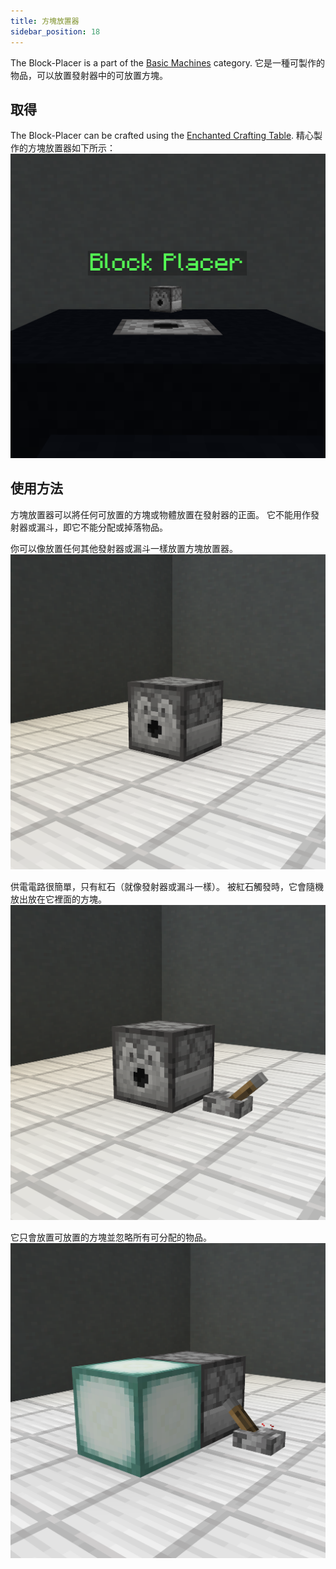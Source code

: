 ```yaml
---
title: 方塊放置器
sidebar_position: 18
---
```


The Block-Placer is a part of the [Basic Machines](Basic-Machines.md) category. 它是一種可製作的物品，可以放置發射器中的可放置方塊。

## 取得

The Block-Placer can be crafted using the [Enchanted Crafting Table](Enhanced-Crafting-Table.md). 精心製作的方塊放置器如下所示： ![方塊放置器展示](https://raw.githubusercontent.com/Slimefun/Slimefun-Wiki/master/images/block-placer-showcase.png)

## 使用方法

方塊放置器可以將任何可放置的方塊或物體放置在發射器的正面。 它不能用作發射器或漏斗，即它不能分配或掉落物品。

你可以像放置任何其他發射器或漏斗一樣放置方塊放置器。 ![已放置的方塊放置器](https://raw.githubusercontent.com/Slimefun/Slimefun-Wiki/master/images/block-placer-placed.png)

供電電路很簡單，只有紅石（就像發射器或漏斗一樣）。 被紅石觸發時，它會隨機放出放在它裡面的方塊。 ![方塊放置器啟動](https://raw.githubusercontent.com/Slimefun/Slimefun-Wiki/master/images/block-placer-powering.png)

它只會放置可放置的方塊並忽略所有可分配的物品。 ![方塊放置器放置方塊](https://raw.githubusercontent.com/Slimefun/Slimefun-Wiki/master/images/block-placer-placing.png)
